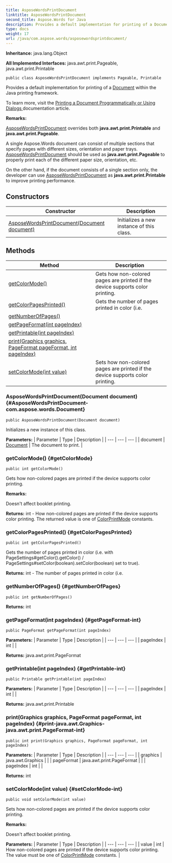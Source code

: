 ```yaml
---
title: AsposeWordsPrintDocument
linktitle: AsposeWordsPrintDocument
second_title: Aspose.Words for Java
description: Provides a default implementation for printing of a Document within the Java printing framework in Java.
type: docs
weight: 17
url: /java/com.aspose.words/asposewordsprintdocument/
---
```


**Inheritance:**
java.lang.Object

**All Implemented Interfaces:**
java.awt.print.Pageable, java.awt.print.Printable
```
public class AsposeWordsPrintDocument implements Pageable, Printable
```

Provides a default implementation for printing of a [Document](../../com.aspose.words/document/) within the Java printing framework.

To learn more, visit the [ Printing a Document Programmatically or Using Dialogs ][Printing a Document Programmatically or Using Dialogs] documentation article.

 **Remarks:** 

[AsposeWordsPrintDocument](../../com.aspose.words/asposewordsprintdocument/) overrides both **java.awt.print.Printable** and **java.awt.print.Pageable**.

A single Aspose.Words document can consist of multiple sections that specify pages with different sizes, orientation and paper trays. [AsposeWordsPrintDocument](../../com.aspose.words/asposewordsprintdocument/) should be used as **java.awt.print.Pageable** to properly print each of the different paper size, orientation, etc.

On the other hand, if the document consists of a single section only, the developer can use [AsposeWordsPrintDocument](../../com.aspose.words/asposewordsprintdocument/) as **java.awt.print.Printable** to improve printing performance.


[Printing a Document Programmatically or Using Dialogs]: https://docs.aspose.com/words/java/print-a-document-programmatically-or-using-dialogs/
## Constructors

| Constructor | Description |
| --- | --- |
| [AsposeWordsPrintDocument(Document document)](#AsposeWordsPrintDocument-com.aspose.words.Document) | Initializes a new instance of this class. |
## Methods

| Method | Description |
| --- | --- |
| [getColorMode()](#getColorMode) | Gets how non-colored pages are printed if the device supports color printing. |
| [getColorPagesPrinted()](#getColorPagesPrinted) | Gets the number of pages printed in color (i.e. |
| [getNumberOfPages()](#getNumberOfPages) |  |
| [getPageFormat(int pageIndex)](#getPageFormat-int) |  |
| [getPrintable(int pageIndex)](#getPrintable-int) |  |
| [print(Graphics graphics, PageFormat pageFormat, int pageIndex)](#print-java.awt.Graphics-java.awt.print.PageFormat-int) |  |
| [setColorMode(int value)](#setColorMode-int) | Sets how non-colored pages are printed if the device supports color printing. |
### AsposeWordsPrintDocument(Document document) {#AsposeWordsPrintDocument-com.aspose.words.Document}
```
public AsposeWordsPrintDocument(Document document)
```


Initializes a new instance of this class.

**Parameters:**
| Parameter | Type | Description |
| --- | --- | --- |
| document | [Document](../../com.aspose.words/document/) | The document to print. |

### getColorMode() {#getColorMode}
```
public int getColorMode()
```


Gets how non-colored pages are printed if the device supports color printing.

 **Remarks:** 

Doesn't affect booklet printing.

**Returns:**
int - How non-colored pages are printed if the device supports color printing. The returned value is one of [ColorPrintMode](../../com.aspose.words/colorprintmode/) constants.
### getColorPagesPrinted() {#getColorPagesPrinted}
```
public int getColorPagesPrinted()
```


Gets the number of pages printed in color (i.e. with PageSettings\#getColor().getColor() / PageSettings\#setColor(boolean).setColor(boolean) set to true).

**Returns:**
int - The number of pages printed in color (i.e.
### getNumberOfPages() {#getNumberOfPages}
```
public int getNumberOfPages()
```




**Returns:**
int
### getPageFormat(int pageIndex) {#getPageFormat-int}
```
public PageFormat getPageFormat(int pageIndex)
```




**Parameters:**
| Parameter | Type | Description |
| --- | --- | --- |
| pageIndex | int |  |

**Returns:**
java.awt.print.PageFormat
### getPrintable(int pageIndex) {#getPrintable-int}
```
public Printable getPrintable(int pageIndex)
```




**Parameters:**
| Parameter | Type | Description |
| --- | --- | --- |
| pageIndex | int |  |

**Returns:**
java.awt.print.Printable
### print(Graphics graphics, PageFormat pageFormat, int pageIndex) {#print-java.awt.Graphics-java.awt.print.PageFormat-int}
```
public int print(Graphics graphics, PageFormat pageFormat, int pageIndex)
```




**Parameters:**
| Parameter | Type | Description |
| --- | --- | --- |
| graphics | java.awt.Graphics |  |
| pageFormat | java.awt.print.PageFormat |  |
| pageIndex | int |  |

**Returns:**
int
### setColorMode(int value) {#setColorMode-int}
```
public void setColorMode(int value)
```


Sets how non-colored pages are printed if the device supports color printing.

 **Remarks:** 

Doesn't affect booklet printing.

**Parameters:**
| Parameter | Type | Description |
| --- | --- | --- |
| value | int | How non-colored pages are printed if the device supports color printing. The value must be one of [ColorPrintMode](../../com.aspose.words/colorprintmode/) constants. |

